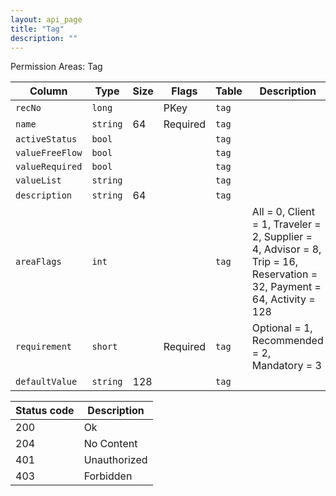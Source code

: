 ```yaml
---
layout: api_page
title: "Tag"
description: ""
---
```




Permission Areas: Tag

| Column | Type | Size | Flags | Table | Description |
| ------ | ---- | ---- | ----- | ----- | ----------- |
| `recNo` | `long` |  | PKey | `tag` | 
| `name` | `string` | 64 | Required | `tag` | 
| `activeStatus` | `bool` |  |  | `tag` | 
| `valueFreeFlow` | `bool` |  |  | `tag` | 
| `valueRequired` | `bool` |  |  | `tag` | 
| `valueList` | `string` |  |  | `tag` | 
| `description` | `string` | 64 |  | `tag` | 
| `areaFlags` | `int` |  |  | `tag` | All = 0, Client = 1, Traveler = 2, Supplier = 4, Advisor = 8, Trip = 16, Reservation = 32, Payment = 64, Activity = 128
| `requirement` | `short` |  | Required | `tag` | Optional = 1, Recommended = 2, Mandatory = 3
| `defaultValue` | `string` | 128 |  | `tag` | 

| Status code | Description |
| ----------- | ----------- |
| 200 | Ok |
| 204 | No Content |
| 401 | Unauthorized |
| 403 | Forbidden |



